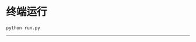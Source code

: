 # 终端运行

```shell
python run.py
```
******************************************************************************************************************